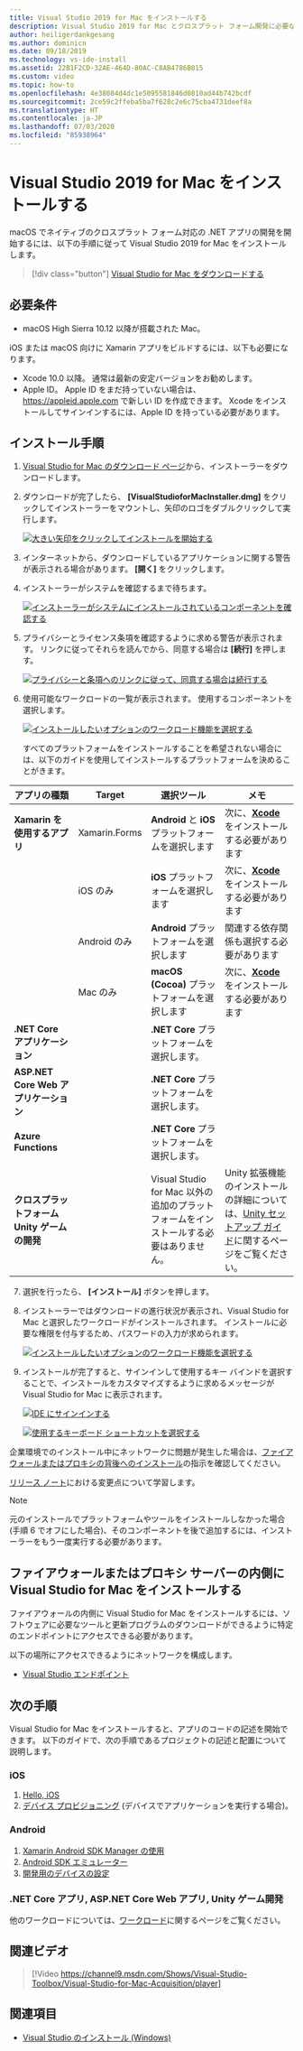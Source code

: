 ```yaml
---
title: Visual Studio 2019 for Mac をインストールする
description: Visual Studio 2019 for Mac とクロスプラット フォーム開発に必要なその他のコンポーネントをインストールする手順について説明します。
author: heiligerdankgesang
ms.author: dominicn
ms.date: 09/18/2019
ms.technology: vs-ide-install
ms.assetid: 22B1F2CD-32AE-464D-80AC-C8AB4786B015
ms.custom: video
ms.topic: how-to
ms.openlocfilehash: 4e38084d4dc1e5095581846d0810ad44b742bcdf
ms.sourcegitcommit: 2ce59c2ffeba5ba7f628c2e6c75cba4731deef8a
ms.translationtype: HT
ms.contentlocale: ja-JP
ms.lasthandoff: 07/03/2020
ms.locfileid: "85938964"
---
```

# <a name="install-visual-studio-2019-for-mac"></a>Visual Studio 2019 for Mac をインストールする

macOS でネイティブのクロスプラット フォーム対応の .NET アプリの開発を開始するには、以下の手順に従って Visual Studio 2019 for Mac をインストールします。

 > [!div class="button"]
 > [Visual Studio for Mac をダウンロードする](https://visualstudio.microsoft.com/vs/mac/)

## <a name="requirements"></a>必要条件

- macOS High Sierra 10.12 以降が搭載された Mac。

iOS または macOS 向けに Xamarin アプリをビルドするには、以下も必要になります。

- Xcode 10.0 以降。 通常は最新の安定バージョンをお勧めします。
- Apple ID。 Apple ID をまだ持っていない場合は、 https://appleid.apple.com で新しい ID を作成できます。 Xcode をインストールしてサインインするには、Apple ID を持っている必要があります。

## <a name="installation-instructions"></a>インストール手順

1. [Visual Studio for Mac のダウンロード ページ](https://visualstudio.microsoft.com/vs/mac/)から、インストーラーをダウンロードします。
2. ダウンロードが完了したら、 **[VisualStudioforMacInstaller.dmg]** をクリックしてインストーラーをマウントし、矢印のロゴをダブルクリックして実行します。

    [![大きい矢印をクリックしてインストールを開始する](media/install-installer-sml.png)](media/install-installer.png#lightbox)

3. インターネットから、ダウンロードしているアプリケーションに関する警告が表示される場合があります。 **[開く]** をクリックします。
4. インストーラーがシステムを確認するまで待ちます。

    [![インストーラーがシステムにインストールされているコンポーネントを確認する](media/install-checking-sml.png)](media/install-checking.png#lightbox)

5. プライバシーとライセンス条項を確認するように求める警告が表示されます。 リンクに従ってそれらを読んでから、同意する場合は **[続行]** を押します。

    [![プライバシーと条項へのリンクに従って、同意する場合は続行する](media/install-privacy.png)](media/install-privacy.png#lightbox)

6. 使用可能なワークロードの一覧が表示されます。 使用するコンポーネントを選択します。

    [![インストールしたいオプションのワークロード機能を選択する](media/install-selection.png)](media/install-selection.png#lightbox)

   すべてのプラットフォームをインストールすることを希望されない場合には、以下のガイドを使用してインストールするプラットフォームを決めることがきます。


|アプリの種類  |Target  |選択ツール  |メモ  |
|---------|---------|---------|---------|
|**Xamarin を使用するアプリ**| Xamarin.Forms|**Android** と **iOS** プラットフォームを選択します |次に、[**Xcode**](https://developer.apple.com/xcode/) をインストールする必要があります |
||iOS のみ|**iOS** プラットフォームを選択します|次に、[**Xcode**](https://developer.apple.com/xcode/) をインストールする必要があります|
||Android のみ|**Android** プラットフォームを選択します|関連する依存関係も選択する必要があります|
||Mac のみ|**macOS (Cocoa)** プラットフォームを選択します|次に、[**Xcode**](https://developer.apple.com/xcode/) をインストールする必要があります|
|**.NET Core アプリケーション**|         |**.NET Core** プラットフォームを選択します。|         |
|**ASP.NET Core Web アプリケーション**|         |**.NET Core** プラットフォームを選択します。|         |
|**Azure Functions**|         |**.NET Core** プラットフォームを選択します。|         |
|**クロスプラットフォーム Unity ゲームの開発**|         |Visual Studio for Mac 以外の追加のプラットフォームをインストールする必要はありません。| Unity 拡張機能のインストールの詳細については、[Unity セットアップ ガイド](/visualstudio/mac/setup-vsmac-tools-unity)に関するページをご覧ください。|


7. 選択を行ったら、 **[インストール]** ボタンを押します。
8. インストーラーではダウンロードの進行状況が表示され、Visual Studio for Mac と選択したワークロードがインストールされます。 インストールに必要な権限を付与するため、パスワードの入力が求められます。

    [![インストールしたいオプションのワークロード機能を選択する](media/installation-progress.png)](media/installation-progress.png#lightbox)

9. インストールが完了すると、サインインして使用するキー バインドを選択することで、インストールをカスタマイズするように求めるメッセージが Visual Studio for Mac に表示されます。

    [![IDE にサインインする](media/ide-tour-2019-start-signin.png)](media/ide-tour-2019-start-signin.png#lightbox)

    [![使用するキーボード ショートカットを選択する](media/ide-tour-2019-keyboard-shortcut.png)](media/ide-tour-2019-keyboard-shortcut.png#lightbox)

企業環境でのインストール中にネットワークに問題が発生した場合は、[ファイアウォールまたはプロキシの背後へのインストール](/visualstudio/mac/installation#install-visual-studio-for-mac-behind-a-firewall-or-proxy-server)の指示を確認してください。

[リリース ノート](/visualstudio/releasenotes/vs2019-mac-relnotes)における変更点について学習します。

> [!NOTE]
> 元のインストールでプラットフォームやツールをインストールしなかった場合 (手順 6 でオフにした場合)、そのコンポーネントを後で追加するには、インストーラーをもう一度実行する必要があります。

## <a name="install-visual-studio-for-mac-behind-a-firewall-or-proxy-server"></a>ファイアウォールまたはプロキシ サーバーの内側に Visual Studio for Mac をインストールする

ファイアウォールの内側に Visual Studio for Mac をインストールするには、ソフトウェアに必要なツールと更新プログラムのダウンロードができるように特定のエンドポイントにアクセスできる必要があります。

以下の場所にアクセスできるようにネットワークを構成します。

- [Visual Studio エンドポイント](/visualstudio/mac/install-behind-a-firewall-or-proxy-server)

## <a name="next-steps"></a>次の手順

Visual Studio for Mac をインストールすると、アプリのコードの記述を開始できます。 以下のガイドで、次の手順であるプロジェクトの記述と配置について説明します。

### <a name="ios"></a>iOS

1. [Hello, iOS](https://developer.xamarin.com/guides/ios/getting_started/hello,_iOS/)
2. [デバイス プロビジョニング](https://developer.xamarin.com/guides/ios/getting_started/installation/device_provisioning) (デバイスでアプリケーションを実行する場合)。

### <a name="android"></a>Android

1. [Xamarin Android SDK Manager の使用](https://developer.xamarin.com/guides/android/getting_started/installation/android-sdk/?ide=xs)
2. [Android SDK エミュレーター](https://developer.xamarin.com/guides/android/getting_started/installation/android-emulator/)
4. [開発用のデバイスの設定](https://developer.xamarin.com/guides/android/getting_started/installation/set_up_device_for_development/)

### <a name="net-core-apps-aspnet-core-web-apps-unity-game-development"></a>.NET Core アプリ, ASP.NET Core Web アプリ, Unity ゲーム開発

他のワークロードについては、[ワークロード](workloads.md)に関するページをご覧ください。

## <a name="related-video"></a>関連ビデオ

> [!Video https://channel9.msdn.com/Shows/Visual-Studio-Toolbox/Visual-Studio-for-Mac-Acquisition/player]

## <a name="see-also"></a>関連項目

- [Visual Studio のインストール (Windows)](/visualstudio/install/install-visual-studio)
